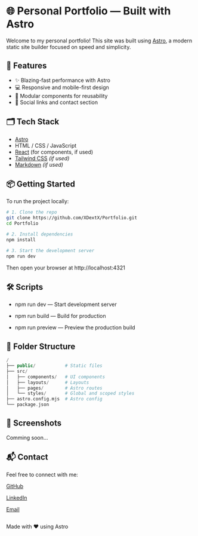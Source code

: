 # 🌐 Personal Portfolio — Built with Astro

Welcome to my personal portfolio! This site was built using [Astro](https://astro.build), a modern static site builder focused on speed and simplicity.

## 🚀 Features

- ✨ Blazing-fast performance with Astro
- 💻 Responsive and mobile-first design
- 🧩 Modular components for reusability
- 🔗 Social links and contact section

## 🗂️ Tech Stack

- [Astro](https://astro.build/)
- HTML / CSS / JavaScript
- [React](https://reactjs.org/) (for components, if used)
- [Tailwind CSS](https://tailwindcss.com/) *(if used)*
- [Markdown](https://astro.build/guides/markdown-content/) *(if used)*

## 📦 Getting Started

To run the project locally:

```bash
# 1. Clone the repo
git clone https://github.com/XDextX/Portfolio.git
cd Portfolio

# 2. Install dependencies
npm install

# 3. Start the development server
npm run dev
```
Then open your browser at http://localhost:4321

## 🛠️ Scripts
- npm run dev — Start development server

- npm run build — Build for production

- npm run preview — Preview the production build

## 📁 Folder Structure
```php
/
├── public/           # Static files
├── src/
│   ├── components/   # UI components
│   ├── layouts/      # Layouts
│   ├── pages/        # Astro routes
│   └── styles/       # Global and scoped styles
├── astro.config.mjs  # Astro config
└── package.json
```

## 📸 Screenshots
Comming soon...
## 📬 Contact
Feel free to connect with me:

[GitHub](https://github.com/XDextX)

[LinkedIn](https://www.linkedin.com/in/german-montero-ramirez/)

[Email](mailto:germonram@gmail.com)
##
Made with ❤️  using Astro
